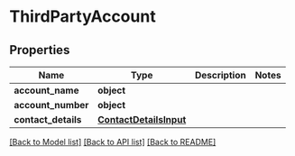 # ThirdPartyAccount

## Properties
Name | Type | Description | Notes
------------ | ------------- | ------------- | -------------
**account_name** | **object** |  | 
**account_number** | **object** |  | 
**contact_details** | [**ContactDetailsInput**](ContactDetailsInput.md) |  | 

[[Back to Model list]](../README.md#documentation-for-models) [[Back to API list]](../README.md#documentation-for-api-endpoints) [[Back to README]](../README.md)

